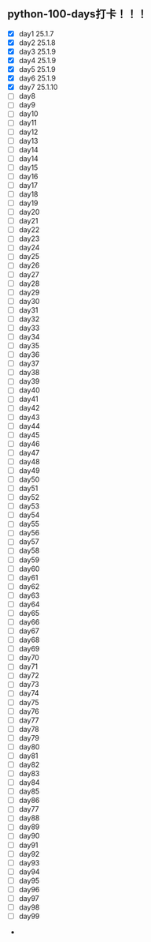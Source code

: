 ## python-100-days打卡！！！

- [x] day1  25.1.7
- [x] day2  25.1.8
- [x] day3  25.1.9
- [x] day4  25.1.9
- [x] day5  25.1.9
- [x] day6  25.1.9
- [x] day7  25.1.10
- [ ] day8  
- [ ] day9
- [ ] day10
- [ ] day11
- [ ] day12
- [ ] day13
- [ ] day14
- [ ] day14
- [ ] day15
- [ ] day16
- [ ] day17
- [ ] day18
- [ ] day19
- [ ] day20
- [ ] day21
- [ ] day22
- [ ] day23
- [ ] day24
- [ ] day25
- [ ] day26
- [ ] day27
- [ ] day28
- [ ] day29
- [ ] day30
- [ ] day31
- [ ] day32
- [ ] day33
- [ ] day34
- [ ] day35
- [ ] day36
- [ ] day37
- [ ] day38
- [ ] day39
- [ ] day40
- [ ] day41
- [ ] day42
- [ ] day43
- [ ] day44
- [ ] day45
- [ ] day46
- [ ] day47
- [ ] day48
- [ ] day49
- [ ] day50
- [ ] day51
- [ ] day52
- [ ] day53
- [ ] day54
- [ ] day55
- [ ] day56
- [ ] day57
- [ ] day58
- [ ] day59
- [ ] day60
- [ ] day61
- [ ] day62
- [ ] day63
- [ ] day64
- [ ] day65
- [ ] day66
- [ ] day67
- [ ] day68
- [ ] day69
- [ ] day70
- [ ] day71
- [ ] day72
- [ ] day73
- [ ] day74
- [ ] day75
- [ ] day76
- [ ] day77
- [ ] day78
- [ ] day79
- [ ] day80
- [ ] day81
- [ ] day82
- [ ] day83
- [ ] day84
- [ ] day85
- [ ] day86
- [ ] day77
- [ ] day88
- [ ] day89
- [ ] day90
- [ ] day91
- [ ] day92
- [ ] day93
- [ ] day94
- [ ] day95
- [ ] day96
- [ ] day97
- [ ] day98
- [ ] day99
- 
